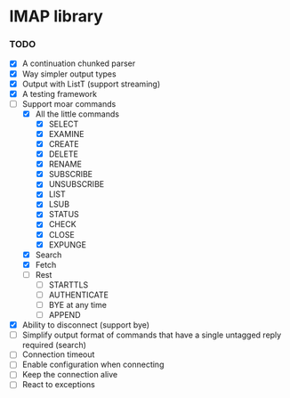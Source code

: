 # IMAP library

### TODO

- [x] A continuation chunked parser
- [x] Way simpler output types
- [x] Output with ListT (support streaming)
- [x] A testing framework
- [ ] Support moar commands
  - [x] All the little commands
    - [x] SELECT
    - [x] EXAMINE
    - [x] CREATE
    - [x] DELETE
    - [x] RENAME
    - [x] SUBSCRIBE
    - [x] UNSUBSCRIBE
    - [x] LIST
    - [x] LSUB
    - [x] STATUS
    - [x] CHECK
    - [x] CLOSE
    - [x] EXPUNGE
  - [x] Search
  - [x] Fetch
  - [ ] Rest
    - [ ] STARTTLS
    - [ ] AUTHENTICATE
    - [ ] BYE at any time
    - [ ] APPEND
- [x] Ability to disconnect (support bye)
- [ ] Simplify output format of commands that have a single untagged reply required (search)
- [ ] Connection timeout
- [ ] Enable configuration when connecting
- [ ] Keep the connection alive
- [ ] React to exceptions
